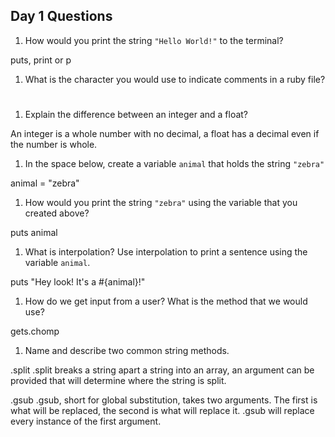 ## Day 1 Questions

1. How would you print the string `"Hello World!"` to the terminal?

puts, print or p

1. What is the character you would use to indicate comments in a ruby file?

#

1. Explain the difference between an integer and a float?

An integer is a whole number with no decimal, a float has a decimal even if the number is whole.

1. In the space below, create a variable `animal` that holds the string `"zebra"`

animal = "zebra"

1. How would you print the string `"zebra"` using the variable that you created above?

puts animal

1. What is interpolation? Use interpolation to print a sentence using the variable `animal`.

puts "Hey look! It's a #{animal}!"

1. How do we get input from a user? What is the method that we would use?

gets.chomp

1. Name and describe two common string methods.

.split
.split breaks a string apart a string into an array, an argument can be provided that will determine where the string is split.

.gsub
.gsub, short for global substitution, takes two arguments. The first is what will be replaced, the second is what will replace it. .gsub will replace every instance of the first argument.
